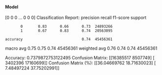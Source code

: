 #### Model
[0 0 0 ... 0 0 0]
Classification Report:
              precision    recall  f1-score   support

           0       0.83      0.66      0.73  24893266
           1       0.67      0.83      0.74  20563095

    accuracy                           0.74  45456361
   macro avg       0.75      0.75      0.74  45456361
weighted avg       0.76      0.74      0.74  45456361

Accuracy: 0.7379872753122495
Confusion Matrix:
[[16385517  8507749]
 [ 3402396 17160699]]
Confusion Matrix (%):
[[36.04669762 18.71630023]
 [ 7.48497224 37.75202991]]
